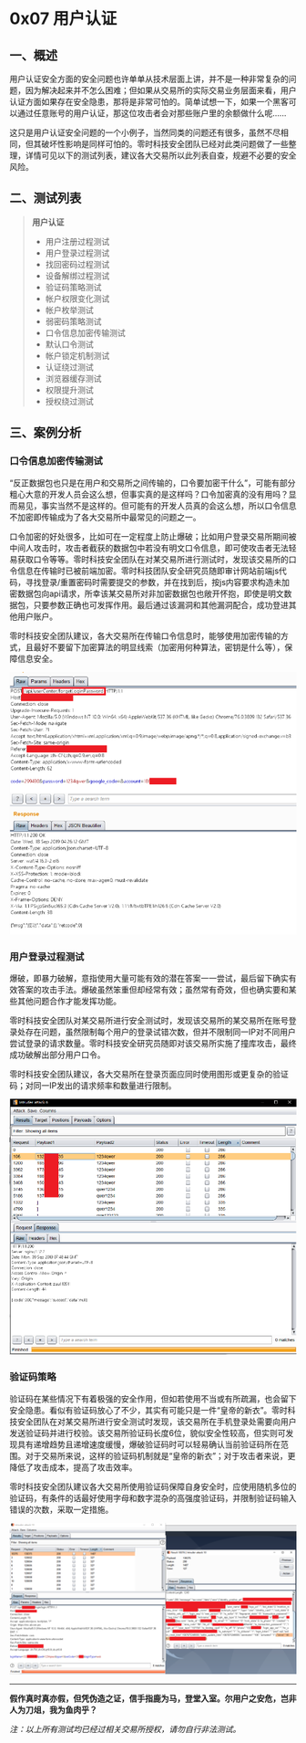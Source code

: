 # 0x07 用户认证

## 一、概述

用户认证安全方面的安全问题也许单单从技术层面上讲，并不是一种非常复杂的问题，因为解决起来并不怎么困难；但如果从交易所的实际交易业务层面来看，用户认证方面如果存在安全隐患，那将是非常可怕的。简单试想一下，如果一个黑客可以通过任意账号的用户认证，那这位攻击者会对那些账户里的余额做什么呢......

这只是用户认证安全问题的一个小例子，当然同类的问题还有很多，虽然不尽相同，但其破坏性影响是同样可怕的。零时科技安全团队已经对此类问题做了一些整理，详情可见以下的测试列表，建议各大交易所以此列表自查，规避不必要的安全风险。

## 二、测试列表

> **用户认证**
>
> - 用户注册过程测试
> - 用户登录过程测试
> - 找回密码过程测试
> - 设备解绑过程测试
> - 验证码策略测试
> - 帐户权限变化测试
> - 帐户枚举测试
> - 弱密码策略测试
> - 口令信息加密传输测试
> - 默认口令测试
> - 帐户锁定机制测试
> - 认证绕过测试
> - 浏览器缓存测试
> - 权限提升测试
> - 授权绕过测试



## 三、案例分析

### 口令信息加密传输测试

“反正数据包也只是在用户和交易所之间传输的，口令要加密干什么”，可能有部分粗心大意的开发人员会这么想，但事实真的是这样吗？口令加密真的没有用吗？显而易见，事实当然不是这样的。但可能有的开发人员真的会这么想，所以口令信息不加密即传输成为了各大交易所中最常见的问题之一。

口令加密的好处很多，比如可在一定程度上防止爆破；比如用户登录交易所期间被中间人攻击时，攻击者截获的数据包中若没有明文口令信息，即可使攻击者无法轻易获取口令等等。零时科技安全团队在对某交易所进行测试时，发现该交易所的口令信息在传输时已被前端加密。零时科技团队安全研究员随即审计网站前端js代码，寻找登录/重置密码时需要提交的参数，并在找到后，按js内容要求构造未加密数据包向api请求，所幸该某交易所对非加密数据包也敞开怀抱，即使是明文数据包，只要参数正确也可发挥作用。最后通过该漏洞和其他漏洞配合，成功登进其他用户账户。

零时科技安全团队建议，各大交易所在传输口令信息时，能够使用加密传输的方式，且最好不要留下加密算法的明显线索（加密用何种算法，密钥是什么等），保障信息安全。

![明文传输](./assets/1.png)



### 用户登录过程测试

爆破，即暴力破解，意指使用大量可能有效的潜在答案一一尝试，最后留下确实有效答案的攻击手法。爆破虽然笨重但却经常有效；虽然常有奇效，但也确实要和某些其他问题合作才能发挥功能。

零时科技安全团队对某交易所进行安全测试时，发现该交易所的某交易所在账号登录处存在问题，虽然限制每个用户的登录试错次数，但并不限制同一IP对不同用户尝试登录的请求数量。零时科技安全研究员随即对该交易所实施了撞库攻击，最终成功破解出部分用户口令。

零时科技安全团队建议，各大交易所在登录页面应同时使用图形或更复杂的验证码；对同一IP发出的请求频率和数量进行限制。

![撞库](./assets/2.png)



### 验证码策略

验证码在某些情况下有着极强的安全作用，但如若使用不当或有所疏漏，也会留下安全隐患。看似有验证码放心了不少，其实有可能只是一件“皇帝的新衣”。零时科技安全团队在对某交易所进行安全测试时发现，该交易所在手机登录处需要向用户发送验证码并进行校验。该交易所验证码长度6位，貌似安全性较高，但实则可发现具有递增趋势且递增速度缓慢，爆破验证码时可以轻易确认当前验证码所在范围。对于交易所来说，这样的验证码机制就是“皇帝的新衣”；对于攻击者来说，更降低了攻击成本，提高了攻击效率。

零时科技安全团队建议各大交易所使用验证码保障自身安全时，应使用随机多位的验证码，有条件的话最好使用字母和数字混杂的高强度验证码，并限制验证码输入错误的次数，采取一定措施。

![验证码爆破](./assets/3.png)



---

**假作真时真亦假，但凭伪造之证，信手指鹿为马，登堂入室。尔用户之安危，岂非人为刀俎，我为鱼肉乎？**



*注：以上所有测试均已经过相关交易所授权，请勿自行非法测试。*

